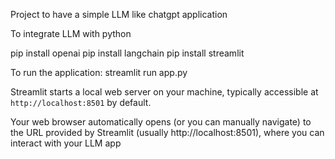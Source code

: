Project to have a simple LLM like chatgpt application

To integrate LLM with python

pip install openai
pip install langchain
pip install streamlit

To run the application:
streamlit run app.py

 Streamlit starts a local web server on your machine, typically accessible at `http://localhost:8501` by default.

 Your web browser automatically opens (or you can manually navigate) to the URL provided by Streamlit (usually http://localhost:8501), where you can interact with your LLM app
